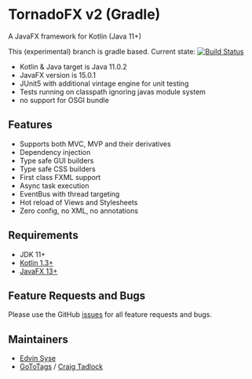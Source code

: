 # TornadoFX v2 (Gradle)

A JavaFX framework for Kotlin (Java 11+)

This (experimental) branch is gradle based.
Current state: [![Build Status](https://travis-ci.com/confinitum/tornadofx2.svg?branch=gradle_build)](https://travis-ci.com/confinitum/tornadofx2)

* Kotlin & Java target is Java 11.0.2
* JavaFX version is 15.0.1
* JUnit5 with additional vintage engine for unit testing
* Tests running on classpath ignoring javas module system 
* no support for OSGI bundle

## Features

* Supports both MVC, MVP and their derivatives
* Dependency injection
* Type safe GUI builders
* Type safe CSS builders
* First class FXML support
* Async task execution
* EventBus with thread targeting
* Hot reload of Views and Stylesheets
* Zero config, no XML, no annotations

## Requirements

* JDK 11+
* [Kotlin 1.3+](https://kotlinlang.org/)
* [JavaFX 13+](https://openjfx.io/)

## Feature Requests and Bugs

Please use the GitHub [issues](https://github.com/edvin/tornadofx2/issues) for all feature requests and bugs.

## Maintainers

* [Edvin Syse](https://github.com/edvin)
* [GoToTags](https://gototags.com/) / [Craig Tadlock](https://www.linkedin.com/in/ctadlock/)